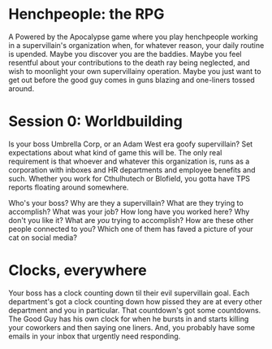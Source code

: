 # Henchpeople: the RPG

A Powered by the Apocalypse game where you play henchpeople working in a
supervillain's organization when, for whatever reason, your daily routine is
upended. Maybe you discover you are the baddies. Maybe you feel resentful about
your contributions to the death ray being neglected, and wish to moonlight your
own supervillainy operation. Maybe you just want to get out before the good guy
comes in guns blazing and one-liners tossed around.

# Session 0: Worldbuilding

Is your boss Umbrella Corp, or an Adam West era goofy supervillain? Set
expectations about what kind of game this will be. The only real requirement is
that whoever and whatever this organization is, runs as a corporation with
inboxes and HR departments and employee benefits and such. Whether you work for
Cthulhutech or Blofield, you gotta have TPS reports floating around somewhere.

Who's your boss? Why are they a supervillain? What are they trying to
accomplish? What was your job? How long have you worked here? Why don't you like
it? What are *you* trying to accomplish? How are these other people connected to
you? Which one of them has faved a picture of your cat on social media?

# Clocks, everywhere

Your boss has a clock counting down til their evil supervillain goal. Each
department's got a clock counting down how pissed they are at every other
department and you in particular.  That countdown's got some countdowns. The
Good Guy has his own clock for when he bursts in and starts killing your
coworkers and then saying one liners. And, you probably have some emails in your
inbox that urgently need responding. 

